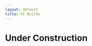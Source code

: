 ```yaml
---
layout: default
title: PC Builds
---
```


<div class="container text-center">
  <h1>Under Construction</h1>

</div>
